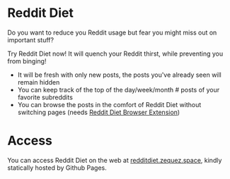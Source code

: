 # Reddit Diet

Do you want to reduce you Reddit usage but fear you might miss
out on important stuff?

Try Reddit Diet now! It will quench your Reddit thirst, while preventing
you from binging!

- It will be fresh with only new posts, the posts you've already seen will remain hidden
- You can keep track of the top of the day/week/month # posts of your favorite subreddits
- You can browse the posts in the comfort of Reddit Diet without switching pages (needs [Reddit Diet Browser Extension](https://chrome.google.com/webstore/detail/daknhmbmnikajlilbdcecibhcnkpbgoc/publish-accepted))

# Access

You can access Reddit Diet on the web at [redditdiet.zequez.space](https://redditdiet.zequez.space/),
kindly statically hosted by Github Pages.
